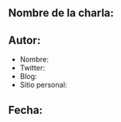 <!--- Para el título del issue, usar el formato 'Nombre de la charla - Autor - DD/MM/YYYY --->
## Nombre de la charla:

## Autor:
- Nombre:
- Twitter:
- Blog:
- Sitio personal:

## Fecha:
